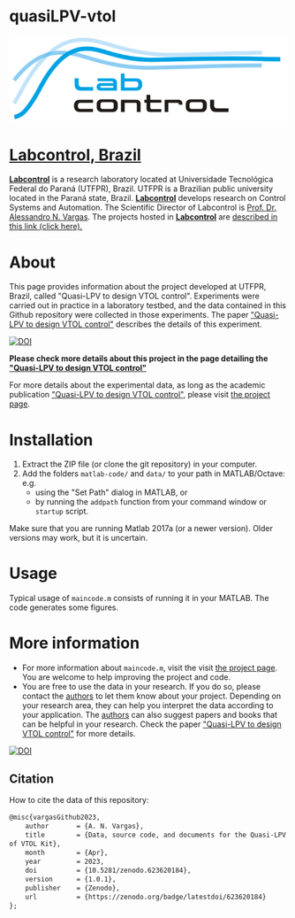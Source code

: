 # quasiLPV-vtol


<p align="center"><a href="http://www.labcontrol.xyz/dokuwiki" target="_blank" rel="noopener"><img src="https://github.com/labcontrol-data/images/blob/main/logo.png"></a></p>

# [Labcontrol, Brazil](http://www.labcontrol.xyz/dokuwiki)

[**Labcontrol**](http://www.labcontrol.xyz/dokuwiki)  is a research laboratory located at Universidade Tecnológica Federal do Paraná (UTFPR), Brazil. UTFPR is a Brazilian public university located in the Paraná state, Brazil. [**Labcontrol**](http://www.labcontrol.xyz/dokuwiki)  develops research on Control Systems and Automation. The Scientific Director of Labcontrol is [Prof. Dr. Alessandro N. Vargas](http://www.anvargas.com). The projects hosted in [**Labcontrol**](http://www.labcontrol.xyz/dokuwiki)  are [described in this link (click here).](http://www.anvargas.com/blog)

About
============

This page provides information about the project developed at UTFPR, Brazil, called "Quasi-LPV to design VTOL control". Experiments were carried out in practice in a laboratory testbed, and the data contained in this Github repository were collected in those experiments. The paper ["Quasi-LPV to design VTOL control"](http://www.anvargas.com/blog) describes the details of this experiment.


[![DOI](https://zenodo.org/badge/DOI/10.5281/zenodo.623620184.svg)](https://zenodo.org/badge/latestdoi/623620184)

**Please check more details about this project in the page detailing the ["Quasi-LPV to design VTOL control"](http://www.anvargas.com/blog/)**


For more details about the experimental data, as long as the academic publication  ["Quasi-LPV to design VTOL control"](http://www.anvargas.com/blog), please visit [the project page](http://www.anvargas.com/blog).


Installation
============

1. Extract the ZIP file (or clone the git repository) in your computer.
2. Add the folders `matlab-code/` and `data/` to your path in MATLAB/Octave: e.g. 
    - using the "Set Path" dialog in MATLAB, or 
    - by running the `addpath` function from your command window or `startup` script.

Make sure that you are running Matlab 2017a (or a newer version). Older versions may work, but it is uncertain.

Usage
=====

Typical usage of `maincode.m` consists of running it in your MATLAB. The code generates some figures.


More information
================

* For more information about `maincode.m`, visit the visit [the project page](http://www.anvargas.com/blog). You are welcome to help improving the project and code.
* You are free to use the data in your research. If you do so, please contact the [authors](http://www.anvargas.com/blog) to let them know about your project. Depending on your research area, they can help you interpret the data according to your application. The [authors](http://www.anvargas.com/blog) can also suggest papers and books that can be helpful in your research. Check the paper  ["Quasi-LPV to design VTOL control"](http://www.anvargas.com/blog) for more details.

[![DOI](https://zenodo.org/badge/DOI/10.5281/zenodo.623620184.svg)](https://zenodo.org/badge/latestdoi/623620184)

Citation
------
How to cite the data of this repository:

```
@misc{vargasGithub2023,
    author       = {A. N. Vargas},
    title        = {Data, source code, and documents for the Quasi-LPV of VTOL Kit},
    month        = {Apr},
    year         = 2023,
    doi          = {10.5281/zenodo.623620184},
    version      = {1.0.1},
    publisher    = {Zenodo},
    url          = {https://zenodo.org/badge/latestdoi/623620184}
};
```

